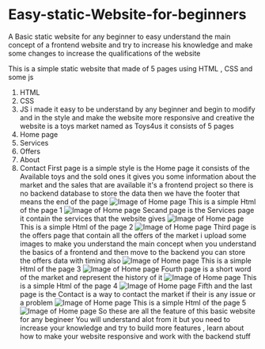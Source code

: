 # Easy-static-Website-for-beginners
A Basic static website for any beginner to easy understand the main concept of a frontend website and try to increase his knowledge and make some changes to increase the qualifications of the website

This is a simple static website that made of 5 pages using HTML , CSS and some js 
1. HTML
2. CSS 
3. JS
i made it easy to be understand by any beginner and begin to modify and in the style and make the website more responsive and creative
the website is a toys market named as Toys4us it consists of 5 pages
1. Home page
2. Services
3. Offers
4. About 
5. Contact
First page is a simple style is the Home page
it consists of the Available toys and the sold ones it gives you some information about the market and the sales that are available 
it's a frontend project so there is no backend database to store the data 
then we have the footer that means the end of the page
![Image of Home page](https://MohamedhanySakr.github.com/Easy-static-Website-for-beginners/Toys4us/images/Homepage.jpg)
This is a simple Html of the page 1
![Image of Home page](https://MohamedhanySakr.github.com/Easy-static-Website-for-beginners/Toys4us/images/HOMEcode.jpg)
Secand page is the Services page it contain the services that the website gives
![Image of Home page](https://MohamedhanySakr.github.com/Easy-static-Website-for-beginners/Toys4us/images/Services.jpg)
This is a simple Html of the page 2
![Image of Home page](https://MohamedhanySakr.github.com/Easy-static-Website-for-beginners/Toys4us/images/Servicecode.jpg)
Third page is the offers page that contain all the offers of the market i upload some images to make you understand the main concept
when you understand the basics of a frontend and then move to the backend you can store the offers data with timing also
![Image of Home page](https://MohamedhanySakr.github.com/Easy-static-Website-for-beginners/Toys4us/images/Offers.jpg)
This is a simple Html of the page 3
![Image of Home page](https://MohamedhanySakr.github.com/Easy-static-Website-for-beginners/Toys4us/images/offercode.jpg)
Fourth page is a short word of the market and represent the history of it
![Image of Home page](https://MohamedhanySakr.github.com/Easy-static-Website-for-beginners/Toys4us/images/Aboutpage.jpg)
This is a simple Html of the page 4
![Image of Home page](https://MohamedhanySakr.github.com/Easy-static-Website-for-beginners/Toys4us/images/Aboutcode.jpg)
Fifth and the last page is the Contact is a way to contact the market if their is any issue or a problem 
![Image of Home page](https://MohamedhanySakr.github.com/Easy-static-Website-for-beginners/Toys4us/images/ContactPage.jpg)
This is a simple Html of the page 5
![Image of Home page](https://MohamedhanySakr.github.com/Easy-static-Website-for-beginners/Toys4us/images/contactcode.jpg)
So these are all the feature of this basic website for any begineer
You will understand alot from it but you need to increase your knowledge and try to build more features , learn about how to make your website responsive and work with the backend stuff
